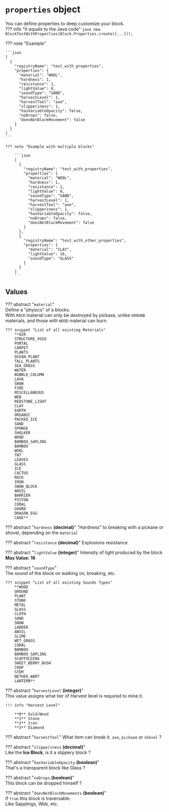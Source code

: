 # `properties` object

You can define properties to deep customize your block.  
??? info "It equals to the Java code"
    ```java
    new BlockTestWithProperties(Block.Properties.create([...]));
    ```

??? note "Example"

    ```json
    [
      {
        "registryName": "test_with_properties",
        "properties": {
          "material": "WOOL",
          "hardness": 1,
          "resistance": 1,
          "lightValue": 0,
          "soundType": "SAND",
          "harvestLevel": 1,
          "harvestTool": "axe",
          "slipperiness": 1,
          "hasVariableOpacity": false,
          "noDrops": false,
          "doesNotBlockMovement": false
        }
      }
    ]
    ```
    
    ??? note "Example with multiple blocks"
    
        ```json
        [
          {
            "registryName": "test_with_properties",
            "properties": {
              "material": "WOOL",
              "hardness": 1,
              "resistance": 1,
              "lightValue": 0,
              "soundType": "SAND",
              "harvestLevel": 1,
              "harvestTool": "axe",
              "slipperiness": 1,
              "hasVariableOpacity": false,
              "noDrops": false,
              "doesNotBlockMovement": false
            }
          },
          {
            "registryName": "test_with_other_properties",
            "properties": {
              "material": "CLAY",
              "lightValue": 16,
              "soundType": "GLASS"
            }
          }
        ]
        ```

## Values

??? abstract "`material`"  
    Define a "physics" of a blocks.  
    With `ROCK` material can only be destroyed by pickaxe, unlike `GROUND` materials, and those with `WOOD` material can burn.  
    
    ??? snippet "List of all existing Materials"  
        **AIR  
        STRUCTURE_VOID  
        PORTAL  
        CARPET  
        PLANTS  
        OCEAN_PLANT  
        TALL_PLANTS  
        SEA_GRASS  
        WATER  
        BUBBLE_COLUMN  
        LAVA  
        SNOW  
        FIRE  
        MISCELLANEOUS  
        WEB  
        REDSTONE_LIGHT  
        CLAY  
        EARTH  
        ORGANIC  
        PACKED_ICE  
        SAND  
        SPONGE  
        SHULKER  
        WOOD  
        BAMBOO_SAPLING  
        BAMBOO  
        WOOL  
        TNT  
        LEAVES  
        GLASS  
        ICE  
        CACTUS  
        ROCK  
        IRON  
        SNOW_BLOCK  
        ANVIL  
        BARRIER  
        PISTON  
        CORAL  
        GOURD  
        DRAGON_EGG  
        CAKE**  

??? abstract "`hardness` **(decimal)**"
    "Hardness" to breaking with a pickaxe or shovel, depending on the `material`  

??? abstract "`resistance` **(decimal)**"
    Explosions resistance

??? abstract "`lightValue` **(integer)**"
    Intensity of light produced by the block  
    **Max Value: 16**  

??? abstract "`soundType`"  
    The sound of the block on walking on, breaking, etc.  
    
    ??? snippet "List of all existing Sounds Types"  
        **WOOD  
        GROUND  
        PLANT  
        STONE  
        METAL  
        GLASS  
        CLOTH  
        SAND  
        SNOW  
        LADDER  
        ANVIL  
        SLIME 
        WET_GRASS  
        CORAL  
        BAMBOO  
        BAMBOO_SAPLING  
        SCAFFOLDING  
        SWEET_BERRY_BUSH  
        CROP  
        STEM  
        NETHER_WART  
        LANTERN**    

??? abstract "`harvestLevel` **(integer)**"  
    This value assigns what tier of Harvest level is required to mine it.
        
    !!! info "Harvest Level"  

        **0** Gold/Wood  
        **1** Stone  
        **2** Iron  
        **3** Diamond        
    
??? abstract "`harvestTool`"
    What item can break it. `axe`, `pickaxe` or `shovel` ?

??? abstract "`slipperiness` **(decimal)**"  
    Like the **Ice Block**, is it a slippery block ?

??? abstract "`hasVariableOpacity` **(boolean)**"  
    That's a transparent block like Glass ?
    
??? abstract "`noDrops` **(boolean)**"  
    This block can be dropped himself ?
    
??? abstract "`doesNotBlockMovements` **(boolean)**"  
    If ``true`` this block is traversable.  
    Like Sapplings, Web, etc.